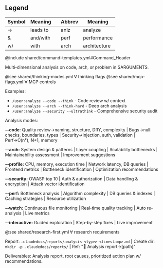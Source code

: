 ## Legend

| Symbol | Meaning  |     | Abbrev | Meaning      |
| ------ | -------- | --- | ------ | ------------ |
| →      | leads to |     | anlz   | analyze      |
| &      | and/with |     | perf   | performance  |
| w/     | with     |     | arch   | architecture |

@include shared/command-templates.yml#Command_Header

Multi-dimensional analysis on code, arch, or problem in $ARGUMENTS.

@see shared/thinking-modes.yml ∀ thinking flags
@see shared/mcp-flags.yml ∀ MCP controls

Examples:

- `/user:analyze --code --think` - Code review w/ context
- `/user:analyze --arch --think-hard` - Deep arch analysis
- `/user:analyze --security --ultrathink` - Comprehensive security audit

Analysis modes:

**--code:** Quality review→naming, structure, DRY, complexity | Bugs→null checks, boundaries, types | Security→injection, auth, validation | Perf→O(n²), N+1, memory

**--arch:** System design & patterns | Layer coupling | Scalability bottlenecks | Maintainability assessment | Improvement suggestions

**--profile:** CPU, memory, execution time | Network latency, DB queries | Frontend metrics | Bottleneck identification | Optimization recommendations

**--security:** OWASP top 10 | Auth & authorization | Data handling & encryption | Attack vector identification

**--perf:** Bottleneck analysis | Algorithm complexity | DB queries & indexes | Caching strategies | Resource utilization

**--watch:** Continuous file monitoring | Real-time quality tracking | Auto re-analysis | Live metrics

**--interactive:** Guided exploration | Step-by-step fixes | Live improvement

@see shared/research-first.yml ∀ research requirements

Report: `.claudedocs/reports/analysis-<type>-<timestamp>.md` | Create dir: `mkdir -p .claudedocs/reports/` | Ref: "📄 Analysis report→[path]"

Deliverables: Analysis report, root causes, prioritized action plan w/ recommendations.

